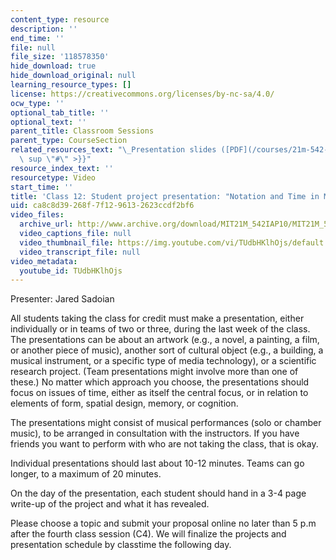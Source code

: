 ```yaml
---
content_type: resource
description: ''
end_time: ''
file: null
file_size: '118578350'
hide_download: true
hide_download_original: null
learning_resource_types: []
license: https://creativecommons.org/licenses/by-nc-sa/4.0/
ocw_type: ''
optional_tab_title: ''
optional_text: ''
parent_title: Classroom Sessions
parent_type: CourseSection
related_resources_text: "\_Presentation slides ([PDF](/courses/21m-542-interdisciplinary-approaches-to-musical-time-january-iap-2010/resources/mit21m_542iap10_proj_js)){{<\
  \ sup \"#\" >}}"
resource_index_text: ''
resourcetype: Video
start_time: ''
title: 'Class 12: Student project presentation: "Notation and Time in Music"'
uid: ca8c8d39-268f-7f12-9613-2623ccdf2bf6
video_files:
  archive_url: http://www.archive.org/download/MIT21M_542IAP10/MIT21M_542IAP10class12_300k.mp4
  video_captions_file: null
  video_thumbnail_file: https://img.youtube.com/vi/TUdbHKlhOjs/default.jpg
  video_transcript_file: null
video_metadata:
  youtube_id: TUdbHKlhOjs
---
```


Presenter: Jared Sadoian

All students taking the class for credit must make a presentation, either individually or in teams of two or three, during the last week of the class. The presentations can be about an artwork (e.g., a novel, a painting, a film, or another piece of music), another sort of cultural object (e.g., a building, a musical instrument, or a specific type of media technology), or a scientific research project. (Team presentations might involve more than one of these.) No matter which approach you choose, the presentations should focus on issues of time, either as itself the central focus, or in relation to elements of form, spatial design, memory, or cognition.

The presentations might consist of musical performances (solo or chamber music), to be arranged in consultation with the instructors. If you have friends you want to perform with who are not taking the class, that is okay.

Individual presentations should last about 10-12 minutes. Teams can go longer, to a maximum of 20 minutes.

On the day of the presentation, each student should hand in a 3-4 page write-up of the project and what it has revealed.

Please choose a topic and submit your proposal online no later than 5 p.m after the fourth class session (C4). We will finalize the projects and presentation schedule by classtime the following day.


